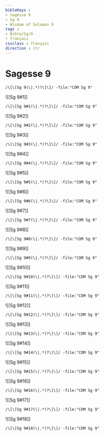 ```yaml
---
bibleKeys : 
- Sagesse 9
- Sg 9
- Wisdom of Solomon 9
tags : 
- Bible/Sg/9
- français
cssclass : français
direction : ltr
---
```


# Sagesse 9

```query
/\[\[Sg 9(\|.*)?\]\]/ -file:"COM Sg 9"
```



![[Sg 9#1]]

```query
/\[\[Sg 9#1(\|.*)?\]\]/ -file:"COM Sg 9"
```

![[Sg 9#2]]

```query
/\[\[Sg 9#2(\|.*)?\]\]/ -file:"COM Sg 9"
```

![[Sg 9#3]]

```query
/\[\[Sg 9#3(\|.*)?\]\]/ -file:"COM Sg 9"
```

![[Sg 9#4]]

```query
/\[\[Sg 9#4(\|.*)?\]\]/ -file:"COM Sg 9"
```

![[Sg 9#5]]

```query
/\[\[Sg 9#5(\|.*)?\]\]/ -file:"COM Sg 9"
```

![[Sg 9#6]]

```query
/\[\[Sg 9#6(\|.*)?\]\]/ -file:"COM Sg 9"
```

![[Sg 9#7]]

```query
/\[\[Sg 9#7(\|.*)?\]\]/ -file:"COM Sg 9"
```

![[Sg 9#8]]

```query
/\[\[Sg 9#8(\|.*)?\]\]/ -file:"COM Sg 9"
```

![[Sg 9#9]]

```query
/\[\[Sg 9#9(\|.*)?\]\]/ -file:"COM Sg 9"
```

![[Sg 9#10]]

```query
/\[\[Sg 9#10(\|.*)?\]\]/ -file:"COM Sg 9"
```

![[Sg 9#11]]

```query
/\[\[Sg 9#11(\|.*)?\]\]/ -file:"COM Sg 9"
```

![[Sg 9#12]]

```query
/\[\[Sg 9#12(\|.*)?\]\]/ -file:"COM Sg 9"
```

![[Sg 9#13]]

```query
/\[\[Sg 9#13(\|.*)?\]\]/ -file:"COM Sg 9"
```

![[Sg 9#14]]

```query
/\[\[Sg 9#14(\|.*)?\]\]/ -file:"COM Sg 9"
```

![[Sg 9#15]]

```query
/\[\[Sg 9#15(\|.*)?\]\]/ -file:"COM Sg 9"
```

![[Sg 9#16]]

```query
/\[\[Sg 9#16(\|.*)?\]\]/ -file:"COM Sg 9"
```

![[Sg 9#17]]

```query
/\[\[Sg 9#17(\|.*)?\]\]/ -file:"COM Sg 9"
```

![[Sg 9#18]]

```query
/\[\[Sg 9#18(\|.*)?\]\]/ -file:"COM Sg 9"
```

